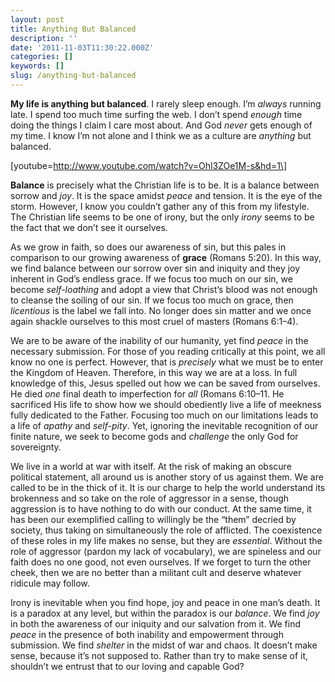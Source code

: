 ```yaml
---
layout: post
title: Anything But Balanced
description: ''
date: '2011-11-03T11:30:22.000Z'
categories: []
keywords: []
slug: /anything-but-balanced
---
```


**My life is anything but balanced**. I rarely sleep enough. I’m _always_ running late. I spend too much time surfing the web. I don’t spend _enough_ time doing the things I claim I care most about. And God _never_ gets enough of my time. I know I’m not alone and I think we as a culture are _anything_ but balanced.

\[youtube=http://www.youtube.com/watch?v=Ohl3ZOe1M-s&hd=1\]

**Balance** is precisely what the Christian life is to be. It is a balance between sorrow and _joy_. It is the space amidst _peace_ and tension. It is the eye of the storm. However, I know you couldn’t gather any of this from my lifestyle. The Christian life seems to be one of irony, but the only _irony_ seems to be the fact that we don’t see it ourselves.

As we grow in faith, so does our awareness of sin, but this pales in comparison to our growing awareness of **grace** (Romans 5:20). In this way, we find balance between our sorrow over sin and iniquity and they joy inherent in God’s endless grace. If we focus too much on our sin, we become _self-loathing_ and adopt a view that Christ’s blood was not enough to cleanse the soiling of our sin. If we focus too much on grace, then _licentious_ is the label we fall into. No longer does sin matter and we once again shackle ourselves to this most cruel of masters (Romans 6:1–4).

We are to be aware of the inability of our humanity, yet find _peace_ in the necessary submission. For those of you reading critically at this point, we all know no one is perfect. However, that is _precisely_ what we must be to enter the Kingdom of Heaven. Therefore, in this way we are at a loss. In full knowledge of this, Jesus spelled out how we can be saved from ourselves. He died _one_ final death to imperfection for _all_ (Romans 6:10–11. He sacrificed His life to show how we should obediently live a life of meekness fully dedicated to the Father. Focusing too much on our limitations leads to a life of _apathy_ and _self-pity_. Yet, ignoring the inevitable recognition of our finite nature, we seek to become gods and _challenge_ the only God for sovereignty.

We live in a world at war with itself. At the risk of making an obscure political statement, all around us is another story of us against them. We are called to be in the thick of it. It is our charge to help the world understand its brokenness and so take on the role of aggressor in a sense, though aggression is to have nothing to do with our conduct. At the same time, it has been our exemplified calling to willingly be the “them” decried by society, thus taking on simultaneously the role of afflicted. The coexistence of these roles in my life makes no sense, but they are _essential_. Without the role of aggressor (pardon my lack of vocabulary), we are spineless and our faith does no one good, not even ourselves. If we forget to turn the other cheek, then we are no better than a militant cult and deserve whatever ridicule may follow.

Irony is inevitable when you find hope, joy and peace in one man’s death. It is a paradox at any level, but within the paradox is our _balance_. We find _joy_ in both the awareness of our iniquity and our salvation from it. We find _peace_ in the presence of both inability and empowerment through submission. We find _shelter_ in the midst of war and chaos. It doesn’t make sense, because it’s not supposed to. Rather than try to make sense of it, shouldn’t we entrust that to our loving and capable God?